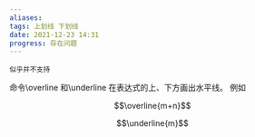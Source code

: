 ```yaml
---
aliases: 
tags: 上划线 下划线
date: 2021-12-23 14:31
progress: 存在问题
---
```

	似乎并不支持

命令\overline 和\underline 在表达式的上、下方画出水平线。
例如

 $$\overline{m+n}$$
 
 $$\underline{m}$$